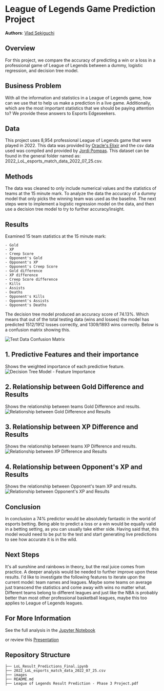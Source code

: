 # League of Legends Game Prediction Project

**Authors**: [Vlad Sekiguchi](mailto:vlsekig@gmail.com)

## Overview

For this project, we compare the accuracy of predicting a win or a loss in a professional game of League of Legends between a dummy, logistic regression, and decision tree model.

## Business Problem
With all the information and statistics in a League of Legends game, how can we use that to help us make a prediction in a live game. Additionally, which are the most important statistics that we should be paying attention to? We provide these answers to Esports Edgeseekers.

## Data
This project uses 8,954 professional League of Legends game that were played in 2022. This data was provided by [Oracle's Elixir](https://oracleselixir.com/) and the csv data used was compiled and provided by [Jordi Pompas](https://www.kaggle.com/datasets/jordipompas/lolesports?resource=download). This dataset can be found in the general folder named as: 2022_LoL_esports_match_data_2022_07_25.csv.

## Methods
The data was cleaned to only include numerical values and the statistics of teams at the 15 minute mark. To analyze the data the accuracy of a dummy model that only picks the winning team was used as the baseline. The next steps were to implement a logistic regression model on the data, and then use a decision tree model to try to further accuracy/insight.

## Results

Examined 15 team statistics at the 15 minute mark:

    - Gold
    - XP
    - Creep Score
    - Opponent's Gold
    - Opponent's XP
    - Opponent's Creep Score
    - Gold difference
    - XP difference
    - Creep Score difference
    - Kills
    - Assists
    - Deaths
    - Opponent's Kills
    - Opponent's Assists
    - Opponent's Deaths
    
The decision tree model produced an accuracy score of 74.13%. Which means that out of the total testing data (wins and losses) the model has predicted 1512/1912 losses correctly, and 1309/1893 wins correctly. Below is a confusion matrix showing this.

![Test Data Confusion Matrix](./images/test_cm.png)

## 1. Predictive Features and their importance
Shows the weighted importance of each predictive feature.
![Decision Tree Model - Feature Importance](./images/features.png)

## 2. Relationship between Gold Difference and Results
Shows the relationship between teams Gold Difference and results.
![Relationship between Gold Difference and Results](./images/golddiff.png)

## 3. Relationship between XP Difference and Results
Shows the relationship between teams XP Difference and results.
![Relationship between XP Difference and Results](./images/xpdiff.png)

## 4. Relationship between Opponent's XP and Results
Shows the relationship between Opponent's team XP and results.
![Relationship between Opponent's XP and Results](./images/oppxp.png)

## Conclusion

In conclusion a 74% predictor would be absolutely fantastic in the world of esports betting. Being able to predict a loss or a win would be equally valid in a betting setting, as you can usually take either side. Having said that, this model would need to be put to the test and start generating live predictions to see how accurate it is in the wild.


## Next Steps
It's all sunshine and rainbows in theory, but the real juice comes from practice. A deeper analysis would be needed to further improve upon these results. I'd like to investigate the following features to iterate upon the current model: team names and leagues. Maybe some teams on average just transcend the statistics and come away with wins no matter what. Different teams belong to different leagues and just like the NBA is probably better than most other professional basketball leagues, maybe this too applies to League of Legends leagues.

## For More Information
See the full analysis in the [Jupyter Notebook](https://github.com/vladiseki/Phase_3_Predictive_Project/blob/main/LoL_Result_Predictions_Final.ipynb)

or review this [Presentation](https://github.com/vladiseki/Phase_3_Predictive_Project/blob/main/League%20of%20Legends%20Result%20Prediction%20-%20Phase%203%20Project.pdf)

## Repository Structure

```
├── LoL_Result_Predictions_Final.ipynb
├── 2022_LoL_esports_match_data_2022_07_25.csv
├── images
├── README.md
├── League of Legends Result Prediction - Phase 3 Project.pdf
```
